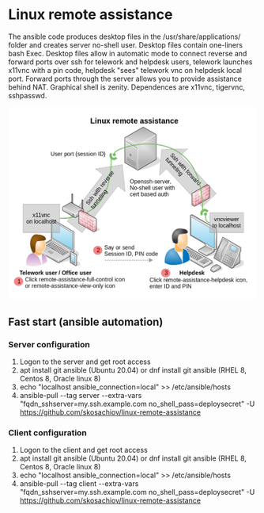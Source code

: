 # Linux remote assistance

The ansible code produces desktop files in the /usr/share/applications/ folder and creates server no-shell user. Desktop files contain one-liners bash Exec. Desktop files allow in automatic mode to connect reverse and forward ports over ssh for telework and helpdesk users, telework launches x11vnc with a pin code, helpdesk "sees" telework vnc on helpdesk local port. Forward ports through the server allows you to provide assistance behind NAT. Graphical shell is zenity. Dependences are x11vnc, tigervnc, sshpasswd.

![Linux remote assistance](https://github.com/skosachiov/linux-remote-assistance/raw/main/remote-assistance-scheme.png)

## Fast start (ansible automation)

### Server configuration
1. Logon to the server and get root access
2. apt install git ansible (Ubuntu 20.04) or dnf install git ansible (RHEL 8, Centos 8, Oracle linux 8)
3. echo "localhost ansible_connection=local" >> /etc/ansible/hosts
4. ansible-pull --tag server --extra-vars "fqdn_sshserver=my.ssh.example.com no_shell_pass=deploysecret" -U https://github.com/skosachiov/linux-remote-assistance

### Client configuration
1. Logon to the client and get root access
2. apt install git ansible (Ubuntu 20.04) or dnf install git ansible (RHEL 8, Centos 8, Oracle linux 8)
3. echo "localhost ansible_connection=local" >> /etc/ansible/hosts
4. ansible-pull --tag client --extra-vars "fqdn_sshserver=my.ssh.example.com no_shell_pass=deploysecret" -U https://github.com/skosachiov/linux-remote-assistance


